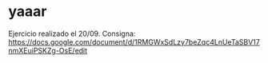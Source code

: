 # yaaar
Ejercicio realizado el 20/09.
Consigna: https://docs.google.com/document/d/1RMGWxSdLzy7beZqc4LnUeTaSBV17nmXEuiPSKZg-OsE/edit
